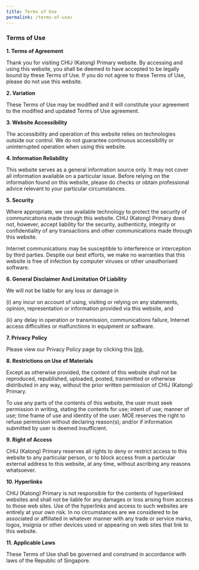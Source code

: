 ```yaml
---
title: Terms of Use
permalink: /terms-of-use/
---
```



### Terms of Use

**1\. Terms of Agreement**

Thank you for visiting CHIJ (Katong) Primary website. By accessing and using this website, you shall be deemed to have accepted to be legally bound by these Terms of Use. If you do not agree to these Terms of Use, please do not use this website.

  

**2\. Variation**

These Terms of Use may be modified and it will constitute your agreement to the modified and updated Terms of Use agreement.

  

**3\. Website Accessibility**

The accessibility and operation of this website relies on technologies outside our control. We do not guarantee continuous accessibility or uninterrupted operation when using this website.

  

**4\. Information Reliability**

This website serves as a general information source only. It may not cover all information available on a particular issue. Before relying on the information found on this website, please do checks or obtain professional advice relevant to your particular circumstances.

  

**5\. Security**

Where appropriate, we use available technology to protect the security of communications made through this website. CHIJ (Katong) Primary does not, however, accept liability for the security, authenticity, integrity or confidentiality of any transactions and other communications made through this website.

  

Internet communications may be susceptible to interference or interception by third parties. Despite our best efforts, we make no warranties that this website is free of infection by computer viruses or other unauthorised software.

  

**6\. General Disclaimer And Limitation Of Liability**

We will not be liable for any loss or damage in

(i) any incur on account of using, visiting or relying on any statements, opinion, representation or information provided via this website, and

(ii) any delay in operation or transmission, communications failure, Internet access difficulties or malfunctions in equipment or software.

  

**7\. Privacy Policy**

Please view our Privacy Policy page by clicking this [link](https://staging.dv22qe1j6nsk1.amplifyapp.com/privacy/).

  

**8\. Restrictions on Use of Materials**

Except as otherwise provided, the content of this website shall not be reproduced, republished, uploaded, posted, transmitted or otherwise distributed in any way, without the prior written permission of CHIJ (Katong) Primary.

  

To use any parts of the contents of this website, the user must seek permission in writing, stating the contents for use; intent of use; manner of use; time frame of use and identity of the user. MOE reserves the right to refuse permission without declaring reason(s); and/or if information submitted by user is deemed insufficient.

  

**9\. Right of Access**

CHIJ (Katong) Primary reserves all rights to deny or restrict access to this website to any particular person, or to block access from a particular external address to this website, at any time, without ascribing any reasons whatsoever.

  

**10\. Hyperlinks**

CHIJ (Katong) Primary is not responsible for the contents of hyperlinked websites and shall not be liable for any damages or loss arising from access to those web sites. Use of the hyperlinks and access to such websites are entirely at your own risk. In no circumstances are we considered to be associated or affiliated in whatever manner with any trade or service marks, logos, insignia or other devices used or appearing on web sites that link to this website.

  

**11\. Applicable Laws**

These Terms of Use shall be governed and construed in accordance with laws of the Republic of Singapore.